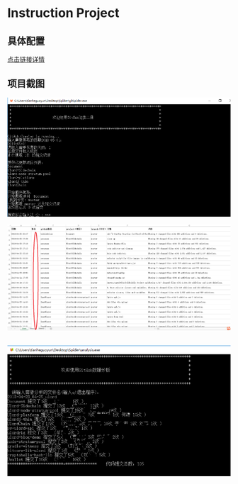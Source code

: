 # Instruction Project  

## 具体配置  

[点击链接详情](https://github.com/binbinErices/python_crawler/tree/master/gitClawler/gitspider)  

## 项目截图  

![开始界面](https://github.com/binbinErices/python_crawler/blob/master/img/gitspider1.png?raw=true)  

![生成表格](https://github.com/binbinErices/python_crawler/blob/master/img/gitspider3.png?raw=true)  

![分析数据](https://github.com/binbinErices/python_crawler/blob/master/img/gitspider2.png?raw=true)  


